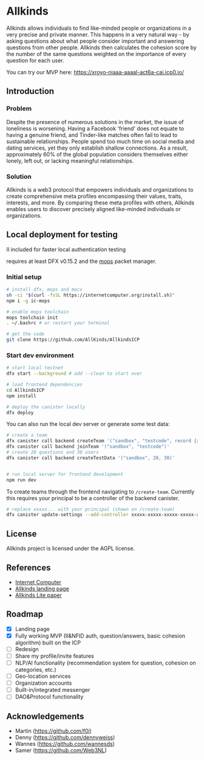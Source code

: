 # Allkinds

Allkinds allows individuals to find like-minded people or organizations in a very precise and private manner. This happens in a very natural way - by asking questions about what people consider important and answering questions from other people. Allkinds then calculates the cohesion score by the number of the same questions weighted on the importance of every question for each user.

You can try our MVP here: <https://xroyo-niaaa-aaaal-act6a-cai.icp0.io/>

## Introduction

### Problem

Despite the presence of numerous solutions in the market, the issue of loneliness is worsening. Having a Facebook 'friend' does not equate to having a genuine friend, and Tinder-like matches often fail to lead to sustainable relationships.
People spend too much time on social media and dating services, yet they only establish shallow connections. As a result, approximately 60% of the global population considers themselves either lonely, left out, or lacking meaningful relationships.

### Solution

Allkinds is a web3 protocol that empowers individuals and organizations to create comprehensive meta profiles encompassing their values, traits, interests, and more. By comparing these meta profiles with others, Allkinds enables users to discover precisely aligned like-minded individuals or organizations.

## Local deployment for testing

II included for faster local authentication testing

requires at least DFX v0.15.2 and the [mops](https://mops.one/docs/install) packet manager.

### Initial setup

```bash
# install dfx, mops and mocv
sh -ci "$(curl -fsSL https://internetcomputer.org/install.sh)"
npm i -g ic-mops

# enable mops toolchain
mops toolchain init
. ~/.bashrc # or restart your terminal

# get the code
git clone https://github.com/AllKinds/AllkindsICP
```

### Start dev environment

```bash
# start local testnet
dfx start --background # add --clean to start over

# load frontend dependencies
cd AllkindsICP
npm install

# deploy the canister locally
dfx deploy
```

You can also run the local dev server or generate some test data:

```bash
# create a team
dfx canister call backend createTeam '("sandbox", "testcode", record {about="Temporary test data"; logo=vec {}; name="Test data"; listed=false})'
dfx canister call backend joinTeam '("sandbox", "testcode")'
# create 20 questions and 30 users
dfx canister call backend createTestData '("sandbox", 20, 30)'


# run local server for frontend development
npm run dev
```

To create teams through the frontend navigating to `/create-team`.
Currently this requires your principal to be a controller of the backend canister.

```bash
# replace xxxxx... with your principal (shown on /create-team)
dfx canister update-settings --add-controller xxxxx-xxxxx-xxxxx-xxxxx-xxxxx-xxx backend
```


## License

Allkinds project is licensed under the AGPL license.

## References

- [Internet Computer](https://internetcomputer.org)
- [Allkinds landing page](https://allkinds.xyz)
- [Allkinds Lite paper](https://allkinds.xyz/Allkinds_litepaper.pdf)

## Roadmap

- [x] Landing page
- [x] Fully working MVP (II&NFID auth, question/answers, basic cohesion algorithm) built on the ICP
- [ ] Redesign
- [ ] Share my profile/invite features
- [ ] NLP/AI functionality (recommendation system for question, cohesion on categories, etc.)
- [ ] Geo-location services
- [ ] Organization accounts
- [ ] Built-in/integrated messenger
- [ ] DAO&Protocol functionality

## Acknowledgements

- Martin (<https://github.com/f0i>)
- Denny (<https://github.com/dennyweiss>)
- Wannes (<https://github.com/wannesds>)
- Samer (<https://github.com/Web3NL>)
